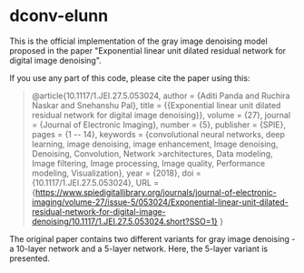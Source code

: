 # dconv-elunn

This is the official implementation of the gray image denoising model proposed in the paper "Exponential linear unit dilated residual network for digital image denoising".

If you use any part of this code, please cite the paper using this:

>@article{10.1117/1.JEI.27.5.053024,
>author = {Aditi Panda and Ruchira Naskar and Snehanshu Pal},
>title = {{Exponential linear unit dilated residual network for digital image denoising}},
>volume = {27},
>journal = {Journal of Electronic Imaging},
>number = {5},
>publisher = {SPIE},
>pages = {1 -- 14},
>keywords = {convolutional neural networks, deep learning, image denoising, image enhancement, Image denoising, Denoising, Convolution, Network >architectures, Data modeling, Image filtering, Image processing, Image quality, Performance modeling, Visualization},
>year = {2018},
>doi = {10.1117/1.JEI.27.5.053024},
>URL = {https://www.spiedigitallibrary.org/journals/journal-of-electronic-imaging/volume-27/issue-5/053024/Exponential-linear-unit-dilated-residual-network-for-digital-image-denoising/10.1117/1.JEI.27.5.053024.short?SSO=1}
>}

The original paper contains two different variants for gray image denoising - a 10-layer network and a 5-layer network. 
Here, the 5-layer variant is presented.
